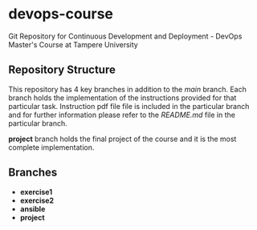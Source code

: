 # devops-course
Git Repository for Continuous Development and Deployment - DevOps Master's Course at Tampere University
<br>

## Repository Structure

This repository has 4 key branches in addition to the *main* branch. Each branch holds the implementation of the instructions provided for that particular task. Instruction pdf file file is included in the particular branch and for further information please refer to the *README.md* file in the particular branch.

**project** branch holds the final project of the course and it is the most complete implementation.

## Branches

- **exercise1**
- **exercise2**
- **ansible**
- **project**
